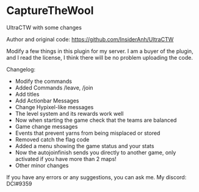 # CaptureTheWool
UltraCTW with some changes

Author and original code: https://github.com/InsiderAnh/UltraCTW

Modify a few things in this plugin for my server.
I am a buyer of the plugin, and I read the license, I think there will be no problem uploading the code.

Changelog:
- Modify the commands
- Added Commands /leave, /join
- Add titles
- Add Actionbar Messages
- Change Hypixel-like messages
- The level system and its rewards work well
- Now when starting the game check that the teams are balanced
- Game change messages
- Events that prevent yarns from being misplaced or stored
- Removed catch the flag code
- Added a menu showing the game status and your stats
- Now the autojoinfinish sends you directly to another game, only activated if you have more than 2 maps!
- Other minor changes

If you have any errors or any suggestions, you can ask me.
My discord: DCl#9359

